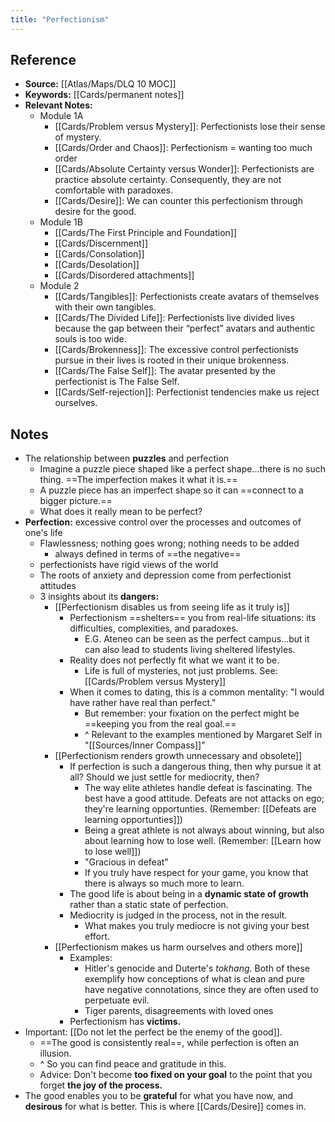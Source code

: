 ```yaml
---
title: "Perfectionism"
---
```

## Reference
- **Source:** [[Atlas/Maps/DLQ 10 MOC]]
- **Keywords:** [[Cards/permanent notes]]
- **Relevant Notes:**
	- Module 1A
		- [[Cards/Problem versus Mystery]]: Perfectionists lose their sense of mystery.
		- [[Cards/Order and Chaos]]: Perfectionism = wanting too much order
		- [[Cards/Absolute Certainty versus Wonder]]: Perfectionists are practice absolute certainty. Consequently, they are not comfortable with paradoxes.
		- [[Cards/Desire]]: We can counter this perfectionism through desire for the good.
	- Module 1B
		- [[Cards/The First Principle and Foundation]]
		- [[Cards/Discernment]]
		- [[Cards/Consolation]]
		- [[Cards/Desolation]]
		- [[Cards/Disordered attachments]]
	- Module 2
		- [[Cards/Tangibles]]: Perfectionists create avatars of themselves with their own tangibles.
		- [[Cards/The Divided Life]]: Perfectionists live divided lives because the gap between their “perfect” avatars and authentic souls is too wide.
		- [[Cards/Brokenness]]: The excessive control perfectionists pursue in their lives is rooted in their unique brokenness.
		- [[Cards/The False Self]]: The avatar presented by the perfectionist is The False Self.
		- [[Cards/Self-rejection]]: Perfectionist tendencies make us reject ourselves. 

## Notes
- The relationship between **puzzles** and perfection
	- Imagine a puzzle piece shaped like a perfect shape...there is no such thing. ==The imperfection makes it what it is.==
	- A puzzle piece has an imperfect shape so it can ==connect to a bigger picture.==
	- What does it really mean to be perfect?
- **Perfection:** excessive control over the processes and outcomes of one's life 
	- Flawlessness; nothing goes wrong; nothing needs to be added
		- always defined in terms of ==the negative==
	- perfectionists have rigid views of the world
	- The roots of anxiety and depression come from perfectionist attitudes
	- 3 insights about its **dangers:**
		- [[Perfectionism disables us from seeing life as it truly is]]
			- Perfectionism ==shelters== you from real-life situations: its difficulties, complexities, and paradoxes.
				- E.G. Ateneo can be seen as the perfect campus...but it can also lead to students living sheltered lifestyles.
			- Reality does not perfectly fit what we want it to be.
				- Life is full of mysteries, not just problems. See: [[Cards/Problem versus Mystery]]
			- When it comes to dating, this is a common mentality: "I would have rather have real than perfect."
				- But remember: your fixation on the perfect might be ==keeping you from the real goal.==
				- ^ Relevant to the examples mentioned by Margaret Self in "[[Sources/Inner Compass]]"
		- [[Perfectionism renders growth unnecessary and obsolete]]
			- If perfection is such a dangerous thing, then why pursue it at all? Should we just settle for mediocrity, then?
				- The way elite athletes handle defeat is fascinating. The best have a good attitude. Defeats are not attacks on ego; they're learning opportunties. (Remember: [[Defeats are learning opportunties]])
				- Being a great athlete is not always about winning, but also about learning how to lose well. (Remember: [[Learn how to lose well]])
				- "Gracious in defeat"
				- If you truly have respect for your game, you know that there is always so much more to learn.
			- The good life is about being in a **dynamic state of growth** rather than a static state of perfection.
			- Mediocrity is judged in the process, not in the result. 
				- What makes you truly mediocre is not giving your best effort.
		- [[Perfectionism makes us harm ourselves and others more]]
			- Examples:
				- Hitler's genocide and Duterte's *tokhang*. Both of these exemplify how conceptions of what is clean and pure have negative connotations, since they are often used to perpetuate evil.
				- Tiger parents, disagreements with loved ones
			- Perfectionism has **victims.**
- Important: [[Do not let the perfect be the enemy of the good]].
	- ==The good is consistently real==, while perfection is often an illusion.
	- ^ So you can find peace and gratitude in this.
	- Advice: Don't become **too fixed on your goal** to the point that you forget **the joy of the process.**
- The good enables you to be **grateful** for what you have now, and **desirous** for what is better. This is where [[Cards/Desire]] comes in.
